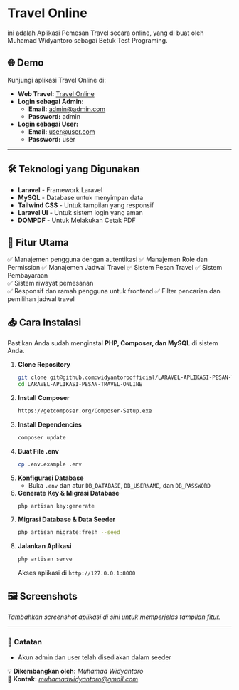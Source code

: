 # Travel Online

ini adalah Aplikasi Pemesan Travel secara online, yang di buat oleh Muhamad Widyantoro sebagai Betuk Test Programing.

## 🌐 Demo

Kunjungi aplikasi Travel Online di:

-   **Web Travel:** [Travel Online](https://travel-online.latihanserver.my.id)
-   **Login sebagai Admin:**
    -   **Email:** admin@admin.com
    -   **Password:** admin
-   **Login sebagai User:**
    -   **Email:** user@user.com
    -   **Password:** user

---

## 🛠 Teknologi yang Digunakan

-   **Laravel** - Framework Laravel
-   **MySQL** - Database untuk menyimpan data
-   **Tailwind CSS** - Untuk tampilan yang responsif
-   **Laravel UI** - Untuk sistem login yang aman
-   **DOMPDF** - Untuk Melakukan Cetak PDF

## 🚀 Fitur Utama

✅ Manajemen pengguna dengan autentikasi
✅ Manajemen Role dan Permission
✅ Manajemen Jadwal Travel
✅ Sistem Pesan Travel
✅ Sistem Pembayaraan  
✅ Sistem riwayat pemesanan  
✅ Responsif dan ramah pengguna untuk frontend
✅ Filter pencarian dan pemilihan jadwal travel

## 📥 Cara Instalasi

Pastikan Anda sudah menginstal **PHP, Composer, dan MySQL** di sistem Anda.

1. **Clone Repository**
    ```bash
    git clone git@github.com:widyantoroofficial/LARAVEL-APLIKASI-PESAN-TRAVEL-ONLINE.git
    cd LARAVEL-APLIKASI-PESAN-TRAVEL-ONLINE
    ```
2. **Install Composer**
    ```bash
    https://getcomposer.org/Composer-Setup.exe
    ```
3. **Install Dependencies**
    ```bash
    composer update
    ```
4. **Buat File .env**
    ```bash
    cp .env.example .env
    ```
5. **Konfigurasi Database**
    - Buka `.env` dan atur `DB_DATABASE`, `DB_USERNAME`, dan `DB_PASSWORD`
6. **Generate Key & Migrasi Database**
    ```bash
    php artisan key:generate
    ```
7. **Migrasi Database & Data Seeder**
    ```bash
    php artisan migrate:fresh --seed
    ```
8. **Jalankan Aplikasi**
    ```bash
    php artisan serve
    ```
    Akses aplikasi di `http://127.0.0.1:8000`

## 🖼 Screenshots

_Tambahkan screenshot aplikasi di sini untuk memperjelas tampilan fitur._

---

### 📌 Catatan

-   Akun admin dan user telah disediakan dalam seeder

💡 **Dikembangkan oleh:** _Muhamad Widyantoro_  
📧 **Kontak:** *muhamadwidyantoro@gmail.com*
